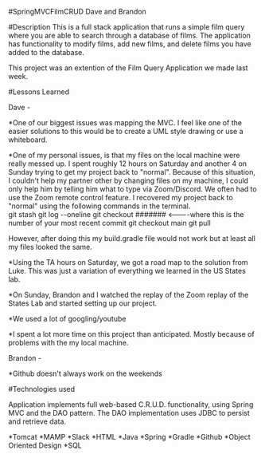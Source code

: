 #SpringMVCFilmCRUD
Dave and Brandon

#Description
This is a full stack application that runs a simple film query where you are able to search through a database of films. The application has functionality to modify films, add new films, and delete films you have added to the database.

This project was an extention of the Film Query Application we made last week.



#Lessons Learned


Dave - 

*One of our biggest issues was mapping the MVC.  I feel like one of the easier solutions to this would be to create a UML style drawing or use a whiteboard.

*One of my personal issues, is that my files on the local machine were really messed up.  I spent roughly 12 hours on Saturday and another 4 on Sunday trying to get my project back to "normal". Because of this situation, I couldn't help my partner other by changing files on my machine, I could only help him by telling him what to type via Zoom/Discord. We often had to use the Zoom remote control feature. I recovered my project back to "normal" using the following commands in the terminal.  
git stash
git log --oneline
git checkout ####### <----where this is the number of your most recent commit
git checkout main
git pull

However, after doing this my build.gradle file would not work but at least all my files looked the same.

*Using the TA hours on Saturday, we got a road map to the solution from Luke.  This was just a variation of everything we learned in the US States lab.

*On Sunday, Brandon and I watched the replay of the Zoom replay of the States Lab and started setting up our project.

*We used a lot of googling/youtube

*I spent a lot more time on this project than anticipated.  Mostly because of problems with the my local machine.




Brandon - 

*Github doesn't always work on the weekends 




#Technologies used

Application implements full web-based C.R.U.D. functionality, using Spring MVC and the DAO pattern. The DAO implementation uses JDBC to persist and retrieve data.

*Tomcat  *MAMP *Slack *HTML *Java *Spring *Gradle *Github *Object Oriented Design *SQL
